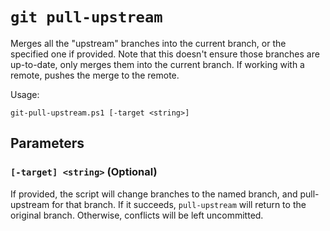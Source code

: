 # `git pull-upstream`

Merges all the "upstream" branches into the current branch, or the specified one if provided. Note that this doesn't ensure those branches are up-to-date, only merges them into the current branch. If working with a remote, pushes the merge to the remote.

Usage:

    git-pull-upstream.ps1 [-target <string>]

## Parameters

### `[-target] <string>` (Optional)

If provided, the script will change branches to the named branch, and pull-upstream for that branch. If it succeeds, `pull-upstream` will return to the original branch. Otherwise, conflicts will be left uncommitted.
